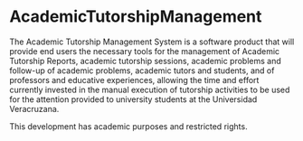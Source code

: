 # AcademicTutorshipManagement
The Academic Tutorship Management System is a software product that will provide end users the necessary tools for the management of Academic Tutorship Reports, academic tutorship sessions, academic problems and follow-up of academic problems, academic tutors and students, and of professors and educative experiences, allowing the time and effort currently invested in the manual execution of tutorship activities to be used for the attention provided to university students at the Universidad Veracruzana.

This development has academic purposes and restricted rights. 
